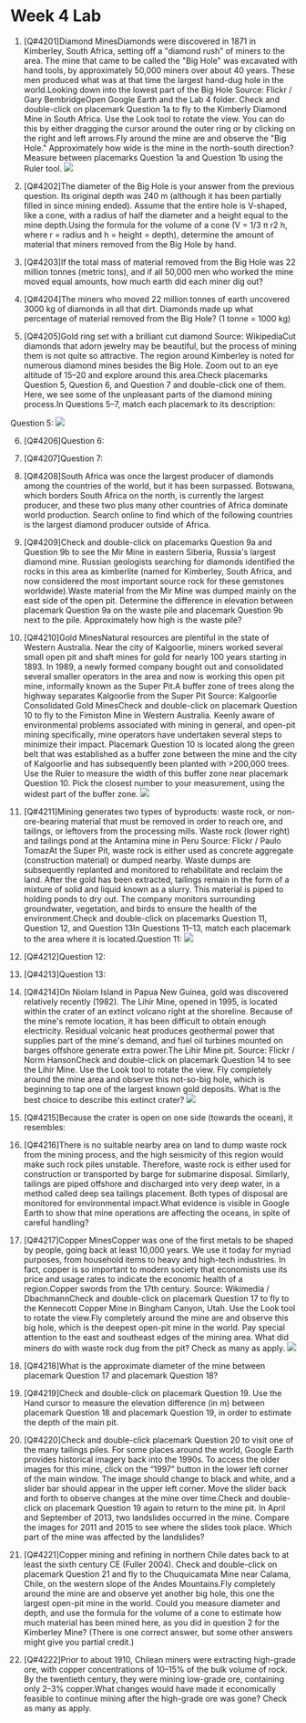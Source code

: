 # Week 4 Lab

1. [Q#4201]Diamond MinesDiamonds were discovered in 1871 in Kimberley, South Africa, setting off a "diamond rush" of miners to the area. The mine that came to be called the "Big Hole" was excavated with hand tools, by approximately 50,000 miners over about 40 years. These men produced what was at that time the largest hand-dug hole in the world.Looking down into the lowest part of the Big Hole Source: Flickr / Gary BembridgeOpen
Google Earth and the Lab 4 folder. Check and double-click on placemark Question 1a to fly to the Kimberly Diamond Mine in South Africa. Use the Look tool to rotate the view. You can do this by either dragging the cursor around the outer ring or by clicking on the right and left arrows.Fly around the mine are and observe the "Big Hole." Approximately how wide is the mine in the north-south direction? Measure between placemarks Question 1a and Question 1b using the Ruler tool.
![](https://d396qusza40orc.cloudfront.net/earth/images/Lab%204/Lab%204_Fig%202.jpg)



2. [Q#4202]The diameter of the Big Hole is your answer from the
previous question. Its original depth was 240 m (although it has been partially
filled in since mining ended). Assume that the entire hole is V-shaped, like a
cone, with a radius of half the diameter and a height equal to the mine depth.Using the formula for the volume of a cone (V = 1/3 π r2 h, where r = radius and h = height = depth), determine the
amount of material that miners removed from the Big Hole by hand.



3. [Q#4203]If the total mass of material removed from the Big Hole was 22 million tonnes (metric
tons), and if all 50,000 men who worked the mine moved equal amounts, how much earth did each miner dig out?



4. [Q#4204]The miners who moved 22 million tonnes of earth uncovered 3000 kg of diamonds in all that dirt. Diamonds made up what percentage of material removed from the Big Hole? (1 tonne = 1000 kg)



5. [Q#4205]Gold ring set with a brilliant cut diamond Source: WikipediaCut diamonds that adorn jewelry may be beautiful, but the process of mining them is not quite so attractive. The region around Kimberley is noted for numerous diamond mines besides the Big Hole. Zoom out to an eye altitude of 15–20 and explore around this area.Check placemarks Question 5, Question 6, and Question 7 and double-click one of them. Here, we see some of the unpleasant parts of the diamond mining process.In Questions 5–7, match each placemark to its description:

Question 5:
![](https://d396qusza40orc.cloudfront.net/earth/images/Lab%204/Lab%204_Fig%203.png)



6. [Q#4206]Question 6:



7. [Q#4207]Question 7:



8. [Q#4208]South Africa was once the largest producer of diamonds among the countries of the world, but it has been surpassed. Botswana, which borders South Africa on the north, is currently the largest producer, and these two plus many other countries of Africa dominate world production. Search online to find which of the following countries is the largest diamond producer outside of Africa.



9. [Q#4209]Check and double-click on placemarks Question 9a and Question 9b to see the Mir Mine in eastern Siberia, Russia's largest diamond mine. Russian geologists searching for diamonds identified the rocks in this area as kimberlite (named for Kimberley, South Africa, and now considered the most important source rock for these gemstones worldwide).Waste material from the Mir Mine was dumped mainly on the east side of the open pit. Determine the difference in elevation between placemark Question 9a on the waste pile and placemark Question 9b next to the pile. Approximately how high is the waste pile?



10. [Q#4210]Gold MinesNatural resources are plentiful in the state of Western Australia. Near the city of Kalgoorlie, miners worked several small open pit and shaft mines for gold for nearly 100 years starting in 1893. In 1989, a newly formed company bought out and consolidated several smaller operators in the area and now is working this open pit mine, informally known as the Super Pit.A buffer zone of trees along the highway separates Kalgoorlie from the Super Pit Source: Kalgoorlie Consolidated Gold MinesCheck and double-click on placemark Question 10 to fly to the Fimiston Mine in Western Australia. Keenly aware of environmental problems associated with mining in general, and open-pit mining specifically, mine operators have undertaken several steps to minimize their impact. Placemark Question 10 is located along the green belt that was established as a buffer zone between the mine and the city of Kalgoorlie and has subsequently been planted with &gt;200,000 trees. Use the Ruler to measure the width of this buffer zone near  placemark Question 10. Pick the closest number to your measurement, using the widest part of the buffer zone.
![](https://d3c33hcgiwev3.cloudfront.net/imageAssetProxy.v1/9Sv7UTbwEeaPkQpAoDV9cw_5c0b54bd5dea180faabf044aebb4efc3_About-Us-History-Aerial-Fimsiton-Open-Pit-Jul-3-14-1141.jpg?expiry=1654732800000&hmac=r74oIzpiLSV_w-1Wg9yDExIuQ-rJa4c0eMMOrj9aLwk)



11. [Q#4211]Mining generates two types of byproducts: waste rock, or non-ore-bearing material that must be removed in order to reach ore, and tailings, or leftovers from the processing mills. Waste rock (lower right) and tailings pond at the Antamina mine in Peru Source: Flickr / Paulo TomazAt the Super Pit, waste rock is either used as concrete aggregate (construction material) or dumped nearby. Waste dumps are subsequently replanted and monitored to rehabilitate and reclaim the land. After the gold has been extracted, tailings remain in the form of a mixture of solid and liquid known as a slurry. This material is piped to holding ponds to dry out. The company monitors surrounding groundwater, vegetation, and birds to ensure the health of the environment.Check
and double-click on placemarks Question
11, Question 12, and Question 13In Questions 11–13, match each placemark to the area where it is located.Question 11:
![](https://d396qusza40orc.cloudfront.net/earth/images/Lab%204/Lab%204_Fig%205.jpg)



12. [Q#4212]Question 12:



13. [Q#4213]Question 13:



14. [Q#4214]On Niolam Island in Papua New Guinea, gold was discovered relatively recently (1982). The Lihir Mine, opened in 1995, is located within the crater of an extinct volcano right at the shoreline. Because of the mine's remote location, it has been difficult to obtain enough electricity.  Residual volcanic heat produces geothermal power that supplies part of the mine's demand, and fuel oil turbines mounted on barges offshore generate extra power.The Lihir Mine pit. Source: Flickr / Norm HansonCheck and double-click on placemark Question 14 to see the Lihir Mine. Use the Look tool to rotate the view. Fly completely around the mine area and observe this not-so-big hole, which is beginning to tap one of the largest known gold deposits. What is the best choice to describe this extinct crater?
![](https://d396qusza40orc.cloudfront.net/earth/images/Lab%204/Lab%204_Fig%206_NEW.jpg)



15. [Q#4215]Because the crater is open on one side (towards the ocean), it resembles:




16. [Q#4216]There is no suitable nearby area on land to dump waste rock from the mining process, and the high seismicity of this region would make such rock piles unstable. Therefore, waste rock is either used for construction or transported by barge for submarine disposal. Similarly, tailings are piped offshore and discharged into very deep water, in a method called deep sea tailings placement. Both types of disposal are monitored for environmental impact.What evidence is visible in Google Earth to show that mine operations are affecting the oceans, in spite of careful handling?



17. [Q#4217]Copper MinesCopper was one of the first metals to be shaped by people, going back at least 10,000 years. We use it today for myriad purposes, from household items to heavy and high-tech industries. In fact, copper is so important to modern society that economists use its price and usage rates to indicate the economic health of a region.Copper swords from the 17th century. Source: Wikimedia / DbachmannCheck and double-click on placemark Question 17 to fly to the Kennecott Copper Mine in Bingham Canyon, Utah. Use the Look tool to rotate the view.Fly completely around the mine are and observe this big hole, which is the deepest open-pit mine in the world. Pay special attention to the east and southeast edges of the mining area. What did miners do with waste rock dug from the pit? Check as many as apply.
![](https://d396qusza40orc.cloudfront.net/earth/images/Lab%204/Lab%204_Fig%207_NEW.jpg)



18. [Q#4218]What is the approximate diameter of the mine between placemark Question 17 and placemark Question 18? 



19. [Q#4219]Check and double-click on placemark Question 19. Use the Hand cursor to measure the elevation difference (in m) between placemark Question 18 and placemark Question 19, in order to estimate the depth of the main pit.



20. [Q#4220]Check and double-click placemark Question 20 to visit one of the many tailings piles. For some places around the world, Google Earth provides historical imagery back into the 1990s. To access the older images for this mine, click on the “1997” button in the lower left corner of the main window. The image should change to black and white, and a slider bar should appear in the upper left corner. Move the slider back and forth to observe changes at the mine over time.Check
and double-click on placemark Question 19 again to return to the mine pit. In April and September of 2013, two landslides occurred in the mine. Compare the images for 2011 and 2015 to see where the slides took place. Which part of the mine was affected by the landslides?




21. [Q#4221]Copper mining and refining in northern Chile dates back to at least the sixth century CE (Fuller 2004). Check and double-click on placemark Question 21 and fly to the Chuquicamata Mine near Calama, Chile, on the western slope of the Andes Mountains.Fly completely around the mine are and observe yet another big hole, this one the largest open-pit mine in the world. Could you measure diameter and depth, and use the formula for the volume of a cone to estimate how much material has been mined here, as you did in question 2 for the Kimberley Mine? (There is one correct answer, but some other answers might give you partial credit.)




22. [Q#4222]Prior to about 1910, Chilean miners were extracting high-grade ore, with copper concentrations of 10–15% of the bulk volume of rock. By the twentieth century, they were mining low-grade ore, containing only 2–3% copper.What changes would have made it economically feasible to continue mining after the high-grade ore was gone? Check as many as apply.


